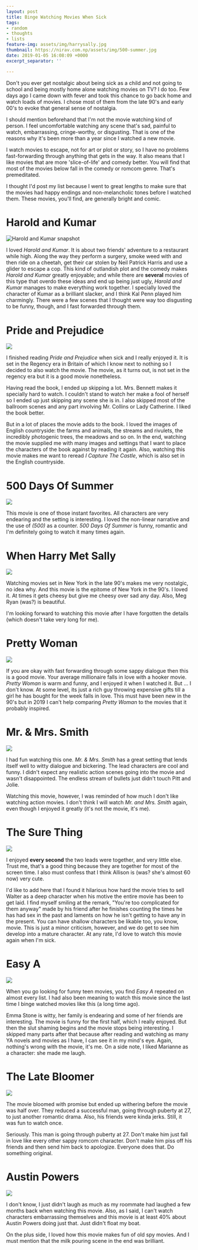 ```yaml
---
layout: post
title: Binge Watching Movies When Sick
tags:
- random
- thoughts
- lists
feature-img: assets/img/harrysally.jpg
thumbnail: https://nirav.com.np/assets/img/500-summer.jpg
date: 2019-01-05 16:08:09 +0000
excerpt_separator: ''

---
```

Don't you ever get nostalgic about being sick as a child and not going to school and being mostly home alone  watching movies on TV? I do too. Few days ago I came down with fever and took this chance to go back home and watch loads of movies. I chose most of them from the late 90's and early 00's to evoke that general sense of nostalgia.

I should mention beforehand that I'm not the movie watching kind of person. I feel uncomfortable watching any scene that's sad, painful to watch, embarrassing, cringe-worthy, or disgusting. That is one of the reasons why it's been more than a year since I watched a new movie.

I watch movies to escape, not for art or plot or story, so I have no problems fast-forwarding through anything that gets in the way. It also means that I like movies that are more 'slice-of-life' and comedy better. You will find that most of the movies below fall in the comedy or romcom genre. That's premeditated.

I thought I'd post my list because I went to great lengths to make sure that the movies had happy endings and non-melancholic tones before I watched them. These movies, you'll find, are generally bright and comic.

# Harold and Kumar

![](https://nirav.com.np/assets/img/haroldkumar.jpg "Harold and Kumar snapshot")

I loved _Harold and Kumar_. It is about two friends' adventure to a restaurant while high. Along the way they perform a surgery, smoke weed with and then ride on a cheetah, get their car stolen by Neil Patrick Harris and use a glider to escape a cop. This kind of outlandish plot and the comedy makes _Harold and Kumar_ greatly enjoyable; and while there are **several** movies of this type that overdo these ideas and end up being just ugly, _Harold and Kumar_ manages to make everything work together. I specially loved the character of Kumar as a brilliant slacker, and I think Kal Penn played him charmingly. There were a few scenes that I thought were way too disgusting to be funny, though, and I fast forwarded through them.

# Pride and Prejudice

![](https://nirav.com.np/assets/img/prideprejudice.jpg)

I finished reading _Pride and Prejudice_ when sick and I really enjoyed it. It is set in the Regency era in Britain of which I know next to nothing so I decided to also watch the movie. The movie, as it turns out, is not set in the regency era but it is a good movie nonetheless.

Having read the book, I ended up skipping a lot. Mrs. Bennett makes it specially hard to watch. I couldn't stand to watch her make a fool of herself so I ended up just skipping any scene she is in. I also skipped most of the ballroom scenes and any part involving Mr. Collins or Lady Catherine. I liked the book better.

But in a lot of places the movie adds to the book. I loved the images of English countryside: the farms and animals, the streams and rivulets, the incredibly photogenic trees, the meadows and so on. In the end, watching the movie supplied me with many images and settings that I want to place the characters of the book against by reading it again. Also, watching this movie makes me want to reread _I Capture The Castle_, which is also set in the English countryside.

# 500 Days Of Summer

![](https://nirav.com.np/assets/img/500-summer.jpg)

This movie is one of those instant favorites. All characters are very endearing and the setting is interesting. I loved the non-linear narrative and the use of _(500)_ as a counter. _500 Days Of Summer_ is funny, romantic and I'm definitely going to watch it many times again.

# When Harry Met Sally

![](https://nirav.com.np/assets/img/harrysally2.jpg)

Watching movies set in New York in the late 90's makes me very nostalgic, no idea why. And this movie is the epitome of New York in the 90's. I loved it. At times it gets cheesy but give me cheesy over sad any day. Also, Meg Ryan (was?) is beautiful.

I'm looking forward to watching this movie after I have forgotten the details (which doesn't take very long for me).

# Pretty Woman

![](https://nirav.com.np/assets/img/pretty-woman.jpeg)

If you are okay with fast forwarding through some sappy dialogue then this is a good movie. Your average millionaire falls in love with a hooker movie. _Pretty Woman_ is warm and funny, and I enjoyed it when I watched it. But ... I don't know. At some level, its just a rich guy throwing expensive gifts till a girl he has bought for the week falls in love. This must have been new in the 90's but in 2019 I can't help comparing _Pretty Woman_ to the movies that it probably inspired.

# Mr. & Mrs. Smith

![](https://nirav.com.np/assets/img/mrmrs.jpg)

I had fun watching this one. _Mr. & Mrs. Smith_ has a great setting that lends itself well to witty dialogue and bickering. The lead characters are cool and funny. I didn't expect any realistic action scenes going into the movie and wasn't disappointed. The endless stream of bullets just didn't touch Pitt and Jolie.

Watching this movie, however, I was reminded of how much I don't like watching action movies. I don't think I will watch _Mr. and Mrs. Smith_ again, even though I enjoyed it greatly (it's not the movie, it's me).

# The Sure Thing

![](https://nirav.com.np/assets/img/surething.jpg)

I enjoyed **every second** the two leads were together, and very little else. Trust me, that's a good thing because they are together for most of the screen time. I also must confess that I think Allison is (was? she's almost 60 now) very cute.

I'd like to add here that I found it hilarious how hard the movie tries to sell Walter as a deep character when his motive the entire movie has been to get laid. I find myself smiling at the remark, "You're too complicated for them anyway" made by his friend after he finishes counting the times he has had sex in the past and laments on how he isn't getting to have any in the present. You can have shallow characters be likable too, you know, movie. This is just a minor criticism, however, and we do get to see him develop into a mature character. At any rate, I'd love to watch this movie again when I'm sick.

# Easy A

![](https://nirav.com.np/assets/img/maxresdefault.jpg)

When you go looking for funny teen movies, you find _Easy A_ repeated on almost every list. I had also been meaning to watch this movie since the last time I binge watched movies like this (a long time ago).

Emma Stone is witty, her family is endearing and some of her friends are interesting. The movie is funny for the first half, which I really enjoyed. But then the slut shaming begins and the movie stops being interesting. I skipped many parts after that because after reading and watching as many YA novels and movies as I have, I can see it in my mind's eye. Again, nothing's wrong with the movie, it's me. On a side note, I liked Marianne as a character: she made me laugh.

# The Late Bloomer

![](https://nirav.com.np/assets/img/the-late-bloomer.jpg)

The movie bloomed with promise but ended up withering before the movie was half over. They reduced a successful man, going through puberty at 27, to just another romantic drama. Also, his friends were kinda jerks. Still, it was fun to watch once.

Seriously. This man is going through puberty at 27. Don't make him just fall in love like every other sappy romcom character. Don't make him piss off his friends and then send him back to apologize. Everyone does that. Do something original.

# Austin Powers

![](https://nirav.com.np/assets/img/austin-powers.jpg)

I don't know, I just didn't laugh as much as my roommate had laughed a few months back when watching this movie. Also, as I said, I can't watch characters embarrassing themselves and this movie is at least 40% about Austin Powers doing just that. Just didn't float my boat.

On the plus side, I loved how this movie makes fun of old spy movies. And I must mention that the milk pouring scene in the end was brilliant.